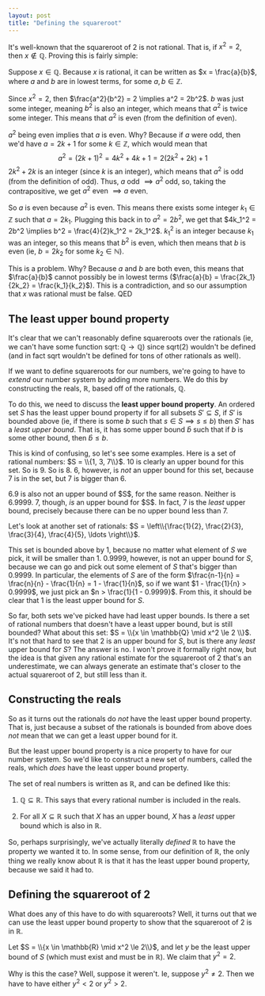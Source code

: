 ```yaml
---
layout: post
title: "Defining the squareroot"
---
```


It's well-known that the squareroot of 2 is not rational. That is, if $x^2 = 2$, then $x \notin \mathbb{Q}$. Proving this is fairly simple:

Suppose $x \in \mathbb{Q}$. Because $x$ is rational, it can be written as $x = \frac{a}{b}$, where $a$ and $b$ are in lowest terms, for some $a,b \in \mathbb{Z}$.

Since $x^2 = 2$, then $\frac{a^2}{b^2} = 2 \implies a^2 = 2b^2$. $b$ was just some integer, meaning $b^2$ is also an integer, which means that $a^2$ is twice some integer. This means that $a^2$ is even (from the definition of even).

$a^2$ being even implies that $a$ is even. Why? Because if $a$ were odd, then we'd have $a = 2k+1$ for some $k \in \mathbb{Z}$, which would mean that $$a^2 = (2k+1)^2 = 4k^2 + 4k + 1 = 2(2k^2 + 2k) + 1$$ $2k^2 + 2k$ is an integer (since $k$ is an integer), which means that $a^2$ is odd (from the definition of odd). Thus, $a \mbox{ odd } \implies a^2 \mbox{ odd}$, so, taking the contrapositive, we get $a^2 \mbox{ even } \implies a \mbox{ even}$.

So $a$ is even because $a^2$ is even. This means there exists some integer $k_1 \in \mathbb{Z}$ such that $a = 2k_1$. Plugging this back in to $a^2 = 2b^2$, we get that $4k_1^2 = 2b^2 \implies b^2 = \frac{4}{2}k_1^2 = 2k_1^2$. $k_1^2$ is an integer because $k_1$ was an integer, so this means that $b^2$ is even, which then means that $b$ is even (ie, $b = 2k_2$ for some $k_2 \in \mathbb{N}$).

This is a problem. Why? Because $a$ and $b$ are both even, this means that $\frac{a}{b}$ cannot possibly be in lowest terms ($\frac{a}{b} = \frac{2k_1}{2k_2} = \frac{k_1}{k_2}$). This is a contradiction, and so our assumption that $x$ was rational must be false. QED

## The least upper bound property

It's clear that we can't reasonably define squareroots over the rationals (ie, we can't have some function $\mbox{sqrt} \colon \mathbb{Q} \to \mathbb{Q}$) since $\mbox{sqrt}(2)$ wouldn't be defined (and in fact $\mbox{sqrt}$ wouldn't be defined for tons of other rationals as well).

If we want to define squareroots for our numbers, we're going to have to _extend_ our number system by adding more numbers. We do this by constructing the reals, $\mathbb{R}$, based off of the rationals, $\mathbb{Q}$.

To do this, we need to discuss the **least upper bound property**. An ordered set $S$ has the least upper bound property if for all subsets $S' \subseteq S$, if $S'$ is bounded above (ie, if there is some $b$ such that $s \in S \implies s \le b$) then $S'$ has a _least upper bound_. That is, it has some upper bound $\hat{b}$ such that if $b$ is some other bound, then $\hat{b} \le b$.

This is kind of confusing, so let's see some examples. Here is a set of rational numbers: $S = \\{1, 3, 7\\}$. 10 is clearly an upper bound for this set. So is 9. So is 8. 6, however, is _not_ an upper bound for this set, because 7 is in the set, but 7 is bigger than 6.

<p>6.9 is also not an upper bound of $S$, for the same reason. Neither is 6.9999. 7, though, <em>is</em> an upper bound for $S$. In fact, 7 is the <em>least</em> upper bound, precisely because there can be no upper bound less than 7.</p>

Let's look at another set of rationals: $S = \left\\{\frac{1}{2}, \frac{2}{3}, \frac{3}{4}, \frac{4}{5}, \ldots \right\\}$.

This set is bounded above by 1, because no matter what element of $S$ we pick, it will be smaller than 1. 0.9999, however, is not an upper bound for $S$, because we can go and pick out some element of $S$ that's bigger than 0.9999. In particular, the elements of $S$ are of the form $\frac{n-1}{n} = \frac{n}{n} - \frac{1}{n} = 1 - \frac{1}{n}$, so if we want $1 - \frac{1}{n} > 0.9999$, we just pick an $n > \frac{1}{1 - 0.9999}$. From this, it should be clear that 1 is the least upper bound for $S$.

So far, both sets we've picked have had least upper bounds. Is there a set of rational numbers that doesn't have a least upper bound, but is still bounded? What about this set: $S = \\{x \in \mathbb{Q} \mid x^2 \le 2 \\}$. It's not that hard to see that 2 is an upper bound for $S$, but is there any _least_ upper bound for $S$? The answer is no. I won't prove it formally right now, but the idea is that given any rational estimate for the squareroot of 2 that's an underestimate, we can always generate an estimate that's closer to the actual squareroot of 2, but still less than it.

## Constructing the reals

So as it turns out the rationals do _not_ have the least upper bound property. That is, just because a subset of the rationals is bounded from above does _not_ mean that we can get a least upper bound for it.

But the least upper bound property is a nice property to have for our number system. So we'd like to construct a new set of numbers, called the reals, which _does_ have the least upper bound property.

The set of real numbers is written as $\mathbb{R}$, and can be defined like this:

1. $\mathbb{Q} \subseteq \mathbb{R}$. This says that every rational number is included in the reals.

2. For all $X \subseteq \mathbb{R}$ such that $X$ has an upper bound, $X$ has a _least_ upper bound which is also in $\mathbb{R}$.

So, perhaps surprisingly, we've actually literally _defined_ $\mathbb{R}$ to have the property we wanted it to. In some sense, from our definition of $\mathbb{R}$, the only thing we really know about $\mathbb{R}$ is that it has the least upper bound property, because we said it had to.

## Defining the squareroot of 2

What does any of this have to do with squareroots? Well, it turns out that we can use the least upper bound property to show that the squareroot of 2 is in $\mathbb{R}$.

Let $S = \\{x \in \mathbb{R} \mid x^2 \le 2\\}$, and let $y$ be the least upper bound of $S$ (which must exist and must be in $\mathbb{R}$). We claim that $y^2 = 2$.

Why is this the case? Well, suppose it weren't. Ie, suppose $y^2 \neq 2$. Then we have to have either $y^2 < 2$ or $y^2 > 2$.
